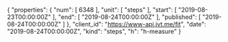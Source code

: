 {
  "properties": {
    "num": [
      6348
    ],
    "unit": [
      "steps"
    ],
    "start": [
      "2019-08-23T00:00:00Z"
    ],
    "end": [
      "2019-08-24T00:00:00Z"
    ],
    "published": [
      "2019-08-24T00:00:00Z"
    ]
  },
  "client_id": "https://www-api.jvt.me/fit",
  "date": "2019-08-24T00:00:00Z",
  "kind": "steps",
  "h": "h-measure"
}
